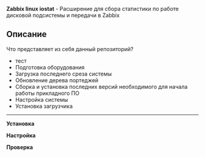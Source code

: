 **Zabbix linux iostat** - Расширение для сбора статистики по работе дисковой подсистемы и передачи в Zabbix 

**Описание**
--------

Что представляет из себя данный репозиторий?

* тест
* Подготовка оборудования
* Загрузка последнего среза системы
* Обновление дерева портеджей
* Сборка и установка последних версий необходимого для начала работы прикладного ПО
* Настройка системы
* Установка загрузчика
--------


**Установка**


**Настройка**


**Проверка**
